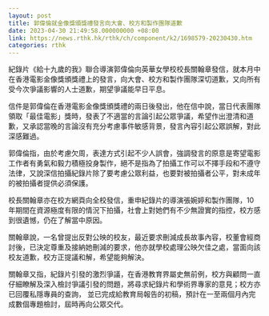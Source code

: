```yaml
---
layout: post
title: 郭偉倫就金像獎頒獎禮發言向大會、校方和製作團隊道歉
date: 2023-04-30 21:49:58.000000000 +08:00
link: https://news.rthk.hk/rthk/ch/component/k2/1698579-20230430.htm
categories: rthk
---
```


紀錄片《給十九歲的我》聯合導演郭偉倫向英華女學校校長關翰章發信，就本月中在香港電影金像獎頒獎禮上的發言，向大會、校方和製作團隊深切道歉，又向所有受今次爭議影響的人士道歉，期望爭議能早日平息。

信件是郭偉倫在香港電影金像獎頒獎禮的兩日後發出，他在信中說，當日代表團隊領取「最佳電影」獎時，發表了不適當的言論引起公眾爭議，希望作出澄清和道歉，又承認當晚的言論沒有充分考慮事件敏感背景，發言內容引起公眾誤解，對此深感難過。

郭偉倫指，由於考慮欠周，表達方式引起不少人誤會，強調發言的原意是寄望電影工作者有勇氣和毅力積極投身製作，絕不是指為了拍攝工作可以不擇手段和不遵守法律，又說深信拍攝紀錄片除了要考慮公眾利益，也要對被拍攝者公平，對未成年的被拍攝者提供必須保護。

校長關翰章亦在校方網頁向全校發信，重申紀錄片的導演張婉婷和製作團隊，10年期間在資源極度有限的情況下拍攝，社會上對她們有不少無證實的指控，校方感到很遺憾，仍在了解當中原因。

關翰章說，一名曾提出反對公映的校友，最近要求刪減成長故事內容，校董會經商討後，已決定尊重及接納她刪減的要求，他亦就學校處理公映欠佳之處，當面向該校友道歉，校方正提議和解，希望能夠解決。

關翰章又指，紀錄片引發的激烈爭議，在香港教育界屬史無前例，校方與顧問一直仔細瞭解及深入檢討爭議引發的問題，將尋求紀錄片和學術界專家的意見；校方亦已回覆私隱專員的查詢， 並已完成給教育局報告的初稿，預計在一至兩個月內完成數個專題檢討，屆時再向公眾交代。
